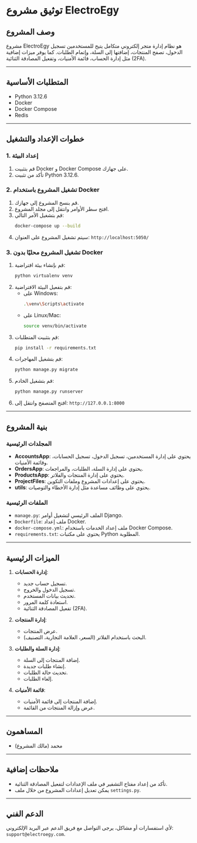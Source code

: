 # توثيق مشروع ElectroEgy

## وصف المشروع

مشروع ElectroEgy هو نظام إدارة متجر إلكتروني متكامل يتيح للمستخدمين تسجيل الدخول، تصفح المنتجات، إضافتها إلى السلة، وإتمام الطلبات. كما يوفر ميزات إضافية مثل إدارة الحساب، قائمة الأمنيات، وتفعيل المصادقة الثنائية (2FA).

---

## المتطلبات الأساسية

- Python 3.12.6
- Docker
- Docker Compose
- Redis

---

## خطوات الإعداد والتشغيل

### 1. إعداد البيئة

1. قم بتثبيت Docker و Docker Compose على جهازك.
2. تأكد من تثبيت Python 3.12.6.

### 2. تشغيل المشروع باستخدام Docker

1. قم بنسخ المشروع إلى جهازك.
2. افتح سطر الأوامر وانتقل إلى مجلد المشروع.
3. قم بتشغيل الأمر التالي:
   ```bash
   docker-compose up --build
   ```
4. سيتم تشغيل المشروع على العنوان: `http://localhost:5050/`

### 3. تشغيل المشروع محليًا بدون Docker

1. قم بإنشاء بيئة افتراضية:
   ```bash
   python virtualenv venv
   ```
2. قم بتفعيل البيئة الافتراضية:
   - على Windows:
     ```bash
     .\venv\Scripts\activate
     ```
   - على Linux/Mac:
     ```bash
     source venv/bin/activate
     ```
3. قم بتثبيت المتطلبات:
   ```bash
   pip install -r requirements.txt
   ```
4. قم بتشغيل المهاجرات:
   ```bash
   python manage.py migrate
   ```
5. قم بتشغيل الخادم:
   ```bash
   python manage.py runserver
   ```
6. افتح المتصفح وانتقل إلى: `http://127.0.0.1:8000`

---

## بنية المشروع

### المجلدات الرئيسية

- **AccountsApp**: يحتوي على إدارة المستخدمين، تسجيل الدخول، تسجيل الحسابات، وقائمة الأمنيات.
- **OrdersApp**: يحتوي على إدارة السلة، الطلبات، والمراجعات.
- **ProductsApp**: يحتوي على إدارة المنتجات والفلاتر.
- **ProjectFiles**: يحتوي على إعدادات المشروع وملفات التكوين.
- **utils**: يحتوي على وظائف مساعدة مثل إدارة الأخطاء والتوصيات.

### الملفات الرئيسية

- `manage.py`: الملف الرئيسي لتشغيل أوامر Django.
- `Dockerfile`: ملف إعداد Docker.
- `docker-compose.yml`: ملف إعداد الخدمات باستخدام Docker Compose.
- `requirements.txt`: يحتوي على مكتبات Python المطلوبة.

---

## الميزات الرئيسية

1. **إدارة الحسابات**:
   - تسجيل حساب جديد.
   - تسجيل الدخول والخروج.
   - تحديث بيانات المستخدم.
   - استعادة كلمة المرور.
   - تفعيل المصادقة الثنائية (2FA).

2. **إدارة المنتجات**:
   - عرض المنتجات.
   - البحث باستخدام الفلاتر (السعر، العلامة التجارية، التصنيف).

3. **إدارة السلة والطلبات**:
   - إضافة المنتجات إلى السلة.
   - إنشاء طلبات جديدة.
   - تحديث حالة الطلبات.
   - إلغاء الطلبات.

4. **قائمة الأمنيات**:
   - إضافة المنتجات إلى قائمة الأمنيات.
   - عرض وإزالة المنتجات من القائمة.

---

## المساهمون

- محمد (مالك المشروع)

---

## ملاحظات إضافية

- تأكد من إعداد مفتاح التشفير في ملف الإعدادات لتفعيل المصادقة الثنائية.
- يمكن تعديل إعدادات المشروع من خلال ملف `settings.py`.

---

## الدعم الفني

لأي استفسارات أو مشاكل، يرجى التواصل مع فريق الدعم عبر البريد الإلكتروني: `support@electroegy.com`.